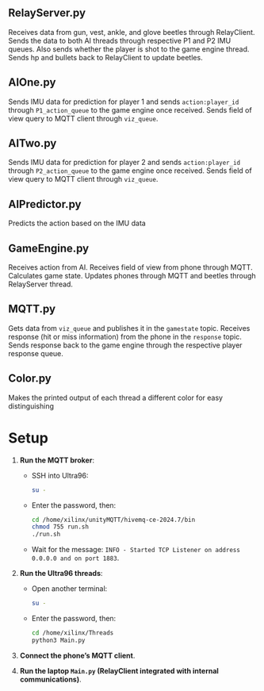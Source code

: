 
## RelayServer.py
Receives data from gun, vest, ankle, and glove beetles through RelayClient. Sends the data to both AI threads through respective P1 and P2 IMU queues. Also sends whether the player is shot to the game engine thread. Sends hp and bullets back to RelayClient to update beetles.

## AIOne.py
Sends IMU data for prediction for player 1 and sends `action:player_id` through `P1_action_queue` to the game engine once received. Sends field of view query to MQTT client through `viz_queue`.

## AITwo.py
Sends IMU data for prediction for player 2 and sends `action:player_id` through `P2_action_queue` to the game engine once received. Sends field of view query to MQTT client through `viz_queue`.

## AIPredictor.py 
Predicts the action based on the IMU data 

## GameEngine.py
Receives action from AI. Receives field of view from phone through MQTT. Calculates game state. Updates phones through MQTT and beetles through RelayServer thread.

## MQTT.py
Gets data from `viz_queue` and publishes it in the `gamestate` topic. Receives response (hit or miss information) from the phone in the `response` topic. Sends response back to the game engine through the respective player response queue.

## Color.py 
Makes the printed output of each thread a different color for easy distinguishing 

# Setup

1. **Run the MQTT broker**:
   - SSH into Ultra96:
     ```bash
     su -
     ```
   - Enter the password, then:
     ```bash
     cd /home/xilinx/unityMQTT/hivemq-ce-2024.7/bin
     chmod 755 run.sh
     ./run.sh
     ```
   - Wait for the message: `INFO - Started TCP Listener on address 0.0.0.0 and on port 1883`.

3. **Run the Ultra96 threads**:
   - Open another terminal:
     ```bash
     su -
     ```
   - Enter the password, then:
     ```bash
     cd /home/xilinx/Threads
     python3 Main.py
     ```

4. **Connect the phone’s MQTT client**.

5. **Run the laptop `Main.py` (RelayClient integrated with internal communications)**.

